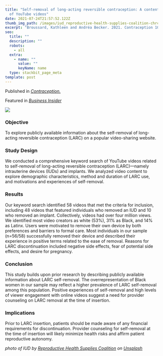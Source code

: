 ```yaml
---
title: "Self-removal of long-acting reversible contraception: A content analysis
  of YouTube videos"
date: 2021-07-24T21:57:52.122Z
thumb_img_path: /images/iud_reproductive-health-supplies-coalition-chrchdg2h9e-unsplash.jpg
excerpt: "Broussard, Kathleen and Andréa Becker. 2021. Contraception 104(6): 654-658. "
seo:
  title: ""
  description: ""
  robots:
    - all
  extra:
    - name: ""
      value: ""
      keyName: name
  type: stackbit_page_meta
template: post
---
```

Published in *[Contraception.](https://doi.org/10.1016/j.contraception.2021.08.002)*

Featured in *[Business Insider](https://www.insider.com/people-pulling-out-their-iud-to-avoid-costs-doctor-refusal-2021-8)* 

![](/images/contraception_india_vol100_iss6.jpg)

<!--StartFragment-->

### Objective

To explore publicly available information about the self-removal of long-acting reversible contraception (LARC) on a popular video-sharing website.

### Study Design

We conducted a comprehensive keyword search of YouTube videos related to self-removal of long-acting reversible contraception (LARC)—namely intrauterine devices (IUDs) and implants. We analyzed video content to explore demographic characteristics, method and duration of LARC use, and motivations and experiences of self-removal.

### Results

Our keyword search identified 58 videos that met the criteria for inclusion, including 48 videos that featured individuals who removed an IUD and 10 who removed an implant. Collectively, videos had over four million views. We identified most video creators as white (53%), 31% as Black, and 14% as Latinx. Users were motivated to remove their own device by both preferences and barriers to formal care. Most individuals in our sample (n=56/58) successfully removed their device and described their experience in positive terms related to the ease of removal. Reasons for LARC discontinuation included negative side effects, fear of potential side effects, and desire for pregnancy.

### Conclusion

This study builds upon prior research by describing publicly available information about LARC self-removal. The overrepresentation of Black women in our sample may reflect a higher prevalence of LARC self-removal among this population. Positive experiences of self-removal and high levels of viewer engagement with online videos suggest a need for provider counseling on LARC removal at the time of insertion.

### Implications

Prior to LARC insertion, patients should be made aware of any financial requirements for discontinuation. Provider counseling for self-removal at the time of insertion will likely minimize health risks and affirm patient reproductive autonomy.

*photo of IUD by* *[Reproductive Health Supplies Coalition](https://unsplash.com/@rhsupplies?utm_source=unsplash&utm_medium=referral&utm_content=creditCopyText) on [Unsplash](https://unsplash.com/s/photos/iud?utm_source=unsplash&utm_medium=referral&utm_content=creditCopyText)*